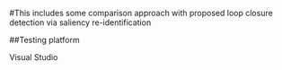 #This includes some comparison approach with proposed loop closure detection via saliency re-identification

##Testing platform

Visual Studio 
